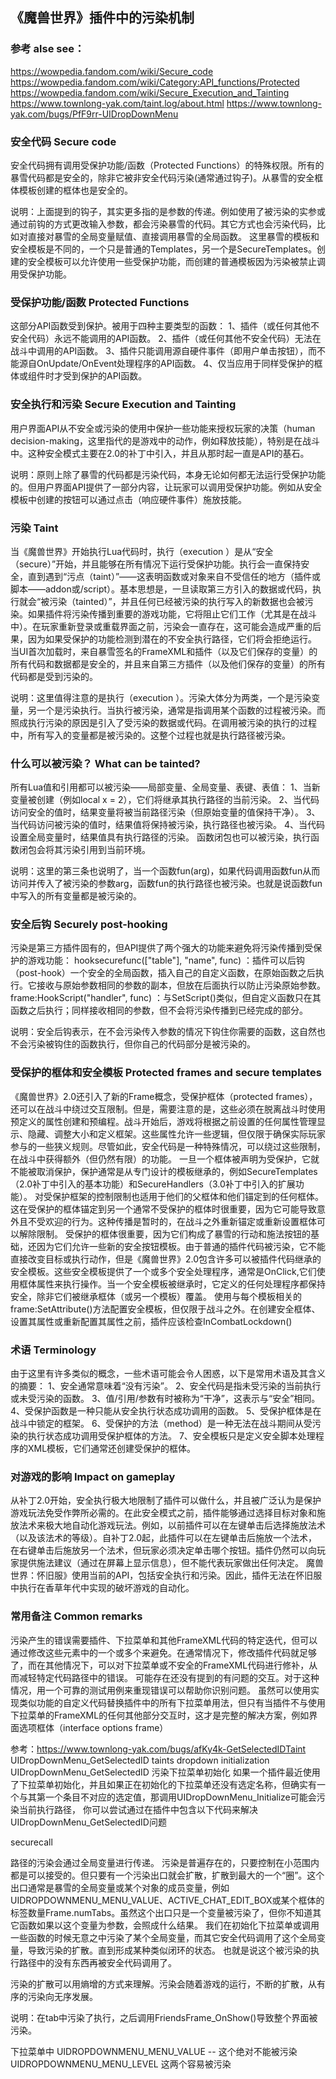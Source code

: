 ## 《魔兽世界》插件中的污染机制

### 参考 alse see：
https://wowpedia.fandom.com/wiki/Secure_code
https://wowpedia.fandom.com/wiki/Category:API_functions/Protected
https://wowpedia.fandom.com/wiki/Secure_Execution_and_Tainting
https://www.townlong-yak.com/taint.log/about.html
https://www.townlong-yak.com/bugs/PfF9rr-UIDropDownMenu


### 安全代码 Secure code
安全代码拥有调用受保护功能/函数（Protected Functions）的特殊权限。所有的暴雪代码都是安全的，除非它被非安全代码污染(通常通过钩子)。从暴雪的安全框体模板创建的框体也是安全的。

说明：上面提到的钩子，其实更多指的是参数的传递。例如使用了被污染的实参或通过前钩的方式更改输入参数，都会污染暴雪的代码。其它方式也会污染代码，比如对直接对暴雪的全局变量赋值、直接调用暴雪的全局函数。
这里暴雪的模板和安全模板是不同的，一个只是普通的Templates，另一个是SecureTemplates。创建的安全模板可以允许使用一些受保护功能，而创建的普通模板因为污染被禁止调用受保护功能。


### 受保护功能/函数 Protected Functions
这部分API函数受到保护。被用于四种主要类型的函数：
1、插件（或任何其他不安全代码）永远不能调用的API函数。
2、插件（或任何其他不安全代码）无法在战斗中调用的API函数。
3、插件只能调用源自硬件事件（即用户单击按钮），而不能源自OnUpdate/OnEvent处理程序的API函数。
4、仅当应用于同样受保护的框体或组件时才受到保护的API函数。


### 安全执行和污染 Secure Execution and Tainting
用户界面API从不安全或污染的使用中保护一些功能来授权玩家的决策（human decision-making，这里指代的是游戏中的动作，例如释放技能），特别是在战斗中。这种安全模式主要在2.0的补丁中引入，并且从那时起一直是API的基石。

说明：原则上除了暴雪的代码都是污染代码，本身无论如何都无法运行受保护功能的。但用户界面API提供了一部分内容，让玩家可以调用受保护功能。例如从安全模板中创建的按钮可以通过点击（响应硬件事件）施放技能。


### 污染 Taint
当《魔兽世界》开始执行Lua代码时，执行（execution ）是从“安全（secure）”开始，并且能够在所有情况下运行受保护功能。执行会一直保持安全，直到遇到“污点（taint）”——这表明函数或对象来自不受信任的地方（插件或脚本——addon或/script）。基本思想是，一旦读取第三方引入的数据或代码，执行就会“被污染（tainted）”，并且任何已经被污染的执行写入的新数据也会被污染。如果插件将污染传播到重要的游戏功能，它将阻止它们工作（尤其是在战斗中）。在玩家重新登录或重载界面之前，污染会一直存在，这可能会造成严重的后果，因为如果受保护的功能检测到潜在的不安全执行路径，它们将会拒绝运行。
当UI首次加载时，来自暴雪签名的FrameXML和插件（以及它们保存的变量）的所有代码和数据都是安全的，并且来自第三方插件（以及他们保存的变量）的所有代码都是受到污染的。

说明：这里值得注意的是执行（execution ）。污染大体分为两类，一个是污染变量，另一个是污染执行。当执行被污染，通常是指调用某个函数的过程被污染。而照成执行污染的原因是引入了受污染的数据或代码。在调用被污染的执行的过程中，所有写入的变量都是被污染的。这整个过程也就是执行路径被污染。


### 什么可以被污染？ What can be tainted?
所有Lua值和引用都可以被污染——局部变量、全局变量、表键、表值：
1、当新变量被创建（例如local x = 2），它们将继承其执行路径的当前污染。
2、当代码访问安全的值时，结果变量将被当前路径污染（但原始变量的值保持干净）。
3、当代码访问被污染的值时，结果值将保持被污染，执行路径也被污染。
4、当代码设置全局变量时，结果值具有执行路径的污染。
函数闭包也可以被污染，执行函数闭包会将其污染引用到当前环境。

说明：这里的第三条也说明了，当一个函数fun(arg)，如果代码调用函数fun从而访问并传入了被污染的参数arg，函数fun的执行路径也被污染。也就是说函数fun中写入的所有变量都是被污染的。


### 安全后钩 Securely post-hooking
污染是第三方插件固有的，但API提供了两个强大的功能来避免将污染传播到受保护的游戏功能：
hooksecurefunc(["table"], "name", func) ：插件可以后钩（post-hook）一个安全的全局函数，插入自己的自定义函数，在原始函数之后执行。它接收与原始参数相同的参数的副本，但放在后面执行以防止污染原始参数。
frame:HookScript("handler", func) ：与SetScript()类似，但自定义函数只在其函数之后执行；同样接收相同的参数，但不会将污染传播到已经完成的部分。

说明：安全后钩表示，在不会污染传入参数的情况下钩住你需要的函数，这自然也不会污染被钩住的函数执行，但你自己的代码部分是被污染的。


### 受保护的框体和安全模板 Protected frames and secure templates
《魔兽世界》2.0还引入了新的Frame概念，受保护框体（protected frames），还可以在战斗中绕过交互限制。但是，需要注意的是，这些必须在脱离战斗时使用预定义的属性创建和预编程。战斗开始后，游戏将根据之前设置的任何属性管理显示、隐藏、调整大小和定义框架。这些属性允许一些逻辑，但仅限于确保实际玩家参与的一些狭义规则。尽管如此，安全代码是一种特殊情况，可以绕过这些限制，在战斗中获得额外（但仍然有限）的功能。
一旦一个框体被声明为受保护，它就不能被取消保护，保护通常是从专门设计的模板继承的，例如SecureTemplates（2.0补丁中引入的基本功能）和SecureHandlers（3.0补丁中引入的扩展功能）。
对受保护框架的控制限制也适用于他们的父框体和他们锚定到的任何框体。这在受保护的框体锚定到另一个通常不受保护的框体时很重要，因为它可能导致意外且不受欢迎的行为。这种传播是暂时的，在战斗之外重新锚定或重新设置框体可以解除限制。
受保护的框体很重要，因为它们构成了暴雪的行动和施法按钮的基础，还因为它们允许一些新的安全按钮模板。由于普通的插件代码被污染，它不能直接改变目标或执行动作，但是《魔兽世界》2.0包含许多可以被插件代码继承的安全模板。这些安全模板提供了一个或多个安全处理程序，通常是OnClick,它们使用框体属性来执行操作。当一个安全模板被继承时，它定义的任何处理程序都保持安全，除非它们被继承框体（或另一个模板）覆盖。
使用与每个模板相关的frame:SetAttribute()方法配置安全模板，但仅限于战斗之外。在创建安全框体、设置其属性或重新配置其属性之前，插件应该检查InCombatLockdown()


### 术语 Terminology
由于这里有许多类似的概念，一些术语可能会令人困惑，以下是常用术语及其含义的摘要：
1、安全通常意味着“没有污染”。
2、安全代码是指未受污染的当前执行或未受污染的函数。
3、值/引用/参数有时被称为“干净”，这表示与“安全”相同。
4、受保护函数是一种只能从安全执行状态成功调用的函数。
5、受保护框体是在战斗中锁定的框架。
6、受保护的方法（method）是一种无法在战斗期间从受污染的执行状态成功调用受保护框体的方法。
7、安全模板只是定义安全脚本处理程序的XML模板，它们通常还创建受保护的框体。


### 对游戏的影响 Impact on gameplay
从补丁2.0开始，安全执行极大地限制了插件可以做什么，并且被广泛认为是保护游戏玩法免受作弊所必需的。在此安全模式之前，插件能够通过选择目标对象和施放法术来极大地自动化游戏玩法。例如，以前插件可以在左键单击后选择施放法术（以及该法术的等级）。自补丁2.0起，此插件可以在左键单击后施放一个法术，在右键单击后施放另一个法术，但玩家必须决定单击哪个按钮。插件仍然可以向玩家提供施法建议（通过在屏幕上显示信息），但不能代表玩家做出任何决定。
魔兽世界：怀旧服》使用当前的API，包括安全执行和污染。因此，插件无法在怀旧服中执行在香草年代中实现的破坏游戏的自动化。


### 常用备注 Common remarks
污染产生的错误需要插件、下拉菜单和其他FrameXML代码的特定迭代，但可以通过修改这些元素中的一个或多个来避免。在通常情况下，修改插件代码就足够了，而在其他情况下，可以对下拉菜单或不安全的FrameXML代码进行修补，从而减轻特定代码路径中的错误。
可能存在还没有提到的有问题的交互。对于这种情况，用一个可靠的测试用例来重现错误可以帮助你识别问题。
虽然可以使用实现类似功能的自定义代码替换插件中的所有下拉菜单用法，但只有当插件不与使用下拉菜单的FrameXML的任何其他部分交互时，这才是完整的解决方案，例如界面选项框体（interface options frame）



参考：https://www.townlong-yak.com/bugs/afKy4k-GetSelectedIDTaint
UIDropDownMenu_GetSelectedID taints dropdown initialization
UIDropDownMenu_GetSelectedID 污染下拉菜单初始化
如果一个插件最近使用了下拉菜单初始化，并且如果正在初始化的下拉菜单还没有选定名称，但确实有一个与其第一个条目不对应的选定值，那调用UIDropDownMenu_Initialize可能会污染当前执行路径，
你可以尝试通过在插件中包含以下代码来解决UIDropDownMenu_GetSelectedID问题


securecall

路径的污染会通过全局变量进行传递。
污染是普遍存在的，只要控制在小范围内都是可以接受的。但只要有一个污染出口就会扩散，扩散到最大的一个“圈”。这个出口通常是暴雪的全局变量或某个对象的成员变量，例如UIDROPDOWNMENU_MENU_VALUE、ACTIVE_CHAT_EDIT_BOX或某个框体的标签数量Frame.numTabs。虽然这个出口只是一个变量被污染了，但你不知道其它函数如果以这个变量为参数，会照成什么结果。
我们在初始化下拉菜单或调用一些函数的时候无意之中污染了某个全局变量，而其它安全代码调用了这个全局变量，导致污染的扩散。直到形成某种类似闭环的状态。
也就是说这个被污染的执行路径中的没有东西再被安全代码调用了。

污染的扩散可以用熵增的方式来理解。污染会随着游戏的运行，不断的扩散，从有序的污染向无序发展。

说明：在tab中污染了执行，之后调用FriendsFrame_OnShow()导致整个界面被污染。

下拉菜单中 
UIDROPDOWNMENU_MENU_VALUE -- 这个绝对不能被污染
UIDROPDOWNMENU_MENU_LEVEL 这两个容易被污染